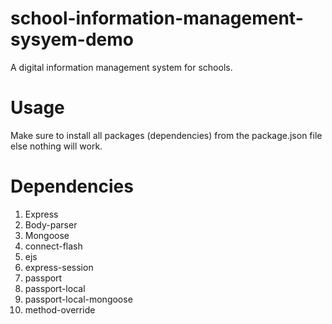 # school-information-management-sysyem-demo
A digital information management system for schools.
# Usage
Make sure to install all packages (dependencies) from the package.json file else nothing will work.
# Dependencies
1. Express
2. Body-parser
3. Mongoose
4. connect-flash
5. ejs
6. express-session
7. passport
8. passport-local
9. passport-local-mongoose
10. method-override
